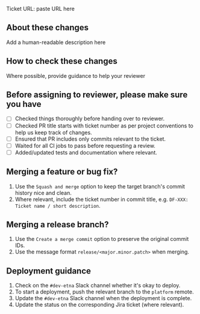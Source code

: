 Ticket URL: paste URL here

## About these changes

Add a human-readable description here

## How to check these changes

Where possible, provide guidance to help your reviewer

## Before assigning to reviewer, please make sure you have

- [ ] Checked things thoroughly before handing over to reviewer.
- [ ] Checked PR title starts with ticket number as per project conventions to help us keep track of changes.
- [ ] Ensured that PR includes only commits relevant to the ticket.
- [ ] Waited for all CI jobs to pass before requesting a review.
- [ ] Added/updated tests and documentation where relevant.

## Merging a feature or bug fix?

1. Use the `Squash and merge` option to keep the target branch's commit history nice and clean.
2. Where relevant, include the ticket number in commit title, e.g. `DF-XXX: Ticket name / short description`.

## Merging a release branch?

1. Use the `Create a merge commit` option to preserve the original commit IDs.
2. Use the message format `release/<major.minor.patch>` when merging.

## Deployment guidance

1. Check on the `#dev-etna` Slack channel whether it's okay to deploy.
2. To start a deployment, push the relevant branch to the `platform` remote.
3. Update the `#dev-etna` Slack channel when the deployment is complete.
4. Update the status on the corresponding Jira ticket (where relevant).

